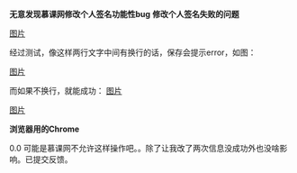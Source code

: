 **无意发现慕课网修改个人签名功能性bug**
**修改个人签名失败的问题** 

[图片](https://img4.mukewang.com/5b7c1da700015dee04990471.jpg )

经过测试，像这样两行文字中间有换行的话，保存会提示error，如图： 

[图片](https://img4.mukewang.com/5b7c1e4b00015a6304970474.jpg )

而如果不换行，就能成功： 
[图片](https://img1.mukewang.com/5b7c1e7700017d3604860473.jpg) 

[图片](https://img3.mukewang.com/5b7c283d000167ec02700115.jpg)

**浏览器用的Chrome**

0.0 可能是慕课网不允许这样操作吧。。除了让我改了两次信息没成功外也没啥影响。已提交反馈。

